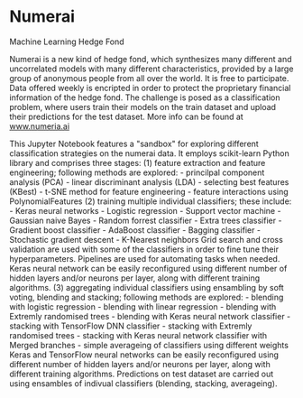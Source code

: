 # Numerai
Machine Learning Hedge Fond

Numerai is a new kind of hedge fond, which synthesizes many different and uncorrelated models with many different characteristics, provided by a large group of anonymous people from all over the world. It is free to participate. Data offered weekly is encripted in order to protect the proprietary financial information of the hedge fond. The challenge is posed as a classification problem, where users train their models on the train dataset and upload their predictions for the test dataset. More info can be found at www.numeria.ai

This Jupyter Notebook features a "sandbox" for exploring different classification strategies on the numerai data. It employs scikit-learn Python library and comprises three stages:
    (1) feature extraction and feature engineering; following methods are explored:
        - princilpal component analysis (PCA)
        - linear discriminant analysis (LDA)
        - selecting best features (KBest)
        - t-SNE method for feature engineering
        - feature interactions using PolynomialFeatures
    (2) training multiple individual classifiers; these include:
        - Keras neural networks
        - Logistic regression
        - Support vector machine
        - Gaussian naive Bayes
        - Random forrest classifier
        - Extra trees classifier
        - Gradient boost classifier
        - AdaBoost classifier
        - Bagging classifier
        - Stochastic gradient descent
        - K-Nearest neighbors
        Grid search and cross validation are used with some of the classifiers in order to fine tune their hyperparameters. Pipelines are used for automating tasks when needed. Keras neural network can be easily reconfigured using different number of hidden layers and/or neurons per layer, along with different training algorithms.
    (3) aggregating individual classifiers using ensambling by soft voting, blending and stacking; following methods are explored:
        - blending with logistic regression
        - blending with linear regression
        - blending with Extremly randomised trees
        - blending with Keras neural network classifier
        - stacking with TensorFlow DNN classifier
        - stacking with Extremly randomised trees
        - stacking with Keras neural network classifier with Merged branches
        - simple averageing of classifiers using different weights
    Keras and TensorFlow neural networks can be easily reconfigured using different number of hidden layers and/or neurons per layer, along with different training algorithms. 
Predictions on test dataset are carried out using ensambles of indivual classifiers (blending, stacking, averageing).
